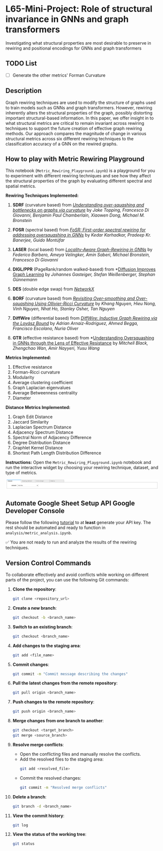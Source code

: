 # L65-Mini-Project: Role of structural invariance in GNNs and graph transformers

Investigating what structural properties are most desirable to preserve in rewiring and positional encodings for GNNs and graph transformers


## TODO List
- [ ] Generate the other metrics' Forman Curvature

## Description

Graph rewiring techniques are used to modify the structure of graphs used to train models such as GNNs and graph transformers. However, rewiring inherently alters the structural properties of the graph, possibly distorting important structural-based information. In this paper, we offer insight in to what structural metrics are critical to remain invariant across rewiring techniques to support the future creation of effective graph rewiring methods. Our approach compares the magnitude of change in various structural metrics across six different rewiring techniques to the classification accuracy of a GNN on the rewired graphs. 

## How to play with Metric Rewiring Playground

This notebook (`Metric_Rewiring_Playground.ipynb`) is a playground for you to experiment with different rewiring techniques and see how they affect the structural properties of the graph by evaluating different spectral and spatial metrics.

**Rewiring Techniques Implemented:**
1. **SDRF** (curvature based) from *[Understanding over-squashing and bottlenecks on graphs via curvature](https://arxiv.org/abs/2111.14522)* by *Jake Topping, Francesco Di Giovanni, Benjamin Paul Chamberlain, Xiaowen Dong, Michael M. Bronstein*
2. **FOSR** (spectral based) from *[FoSR: First-order spectral rewiring for addressing oversquashing in GNNs](https://arxiv.org/abs/2210.11790)* by *Kedar Karhadkar, Pradeep Kr. Banerjee, Guido Montúfar*
3. **LASER** (local based) from *[Locality-Aware Graph-Rewiring in GNNs](https://arxiv.org/abs/2310.01668)* by *Federico Barbero, Ameya Velingker, Amin Saberi, Michael Bronstein, Francesco Di Giovanni*

4. **DIGL/PPR** (PageRank/random walked-based) from *[Diffusion Improves Graph Learning](https://arxiv.org/abs/1911.05485) by *Johannes Gasteiger, Stefan Weißenberger, Stephan Günnemann*
5. **DES** (double edge swap) from *[NetworkX](https://networkx.org/documentation/stable/reference/algorithms/generated/networkx.algorithms.swap.double_edge_swap.html)*
6. **BORF** (curvature based) from *[Revisiting Over-smoothing and Over-squashing Using Ollivier-Ricci Curvature](https://arxiv.org/abs/2211.15779)* by *Khang Nguyen, Hieu Nong, Vinh Nguyen, Nhat Ho, Stanley Osher, Tan Nguyen*
7. **DiffWire** (differential based) from *[DiffWire: Inductive Graph Rewiring via the Lovász Bound](https://arxiv.org/abs/2206.07369)* by *Adrian Arnaiz-Rodriguez, Ahmed Begga, Francisco Escolano, Nuria Oliver*
8. **GTR** (effective resistance based) from *[Understanding Oversquashing in GNNs through the Lens of Effective Resistance](https://arxiv.org/abs/2302.06835) by *Mitchell Black, Zhengchao Wan, Amir Nayyeri, Yusu Wang*

**Metrics Implemented:**
1. Effective resistance
2. Forman-Ricci curvature
3. Modularity
4. Average clustering coefficient
5. Graph Laplacian eigenvalues
6. Average Betweenness centrality
7. Diameter

**Distance Metrics Implemented:**
1. Graph Edit Distance
2. Jaccard Similarity
3. Laplacian Spectrum Distance
4. Adjacency Spectrum Distance
5. Spectral Norm of Adjacency Difference
6. Degree Distribution Distance
7. Graphlet Kernel Distance
8. Shortest Path Length Distribution Difference

**Instructions:**
Open the `Metric_Rewiring_Playground.ipynb` notebook and run the interactive widget by choosing your rewiring technique, dataset, and type of metrics.

![Graph Rewiring Techniques](images/interactive_widget.png)

## Automate Google Sheet Setup API Google Developer Console

Please follow the following [tutorial](https://www.geeksforgeeks.org/how-to-automate-google-sheets-with-python/) to at **least** generate your API key. The rest should be automated and ready to function in `analysis/metric_analysis.ipynb`.

✅ You are not ready to run and analyze the results of the rewiring techniques.

## Version Control Commands

To collaborate effectively and avoid conflicts while working on different parts of the project, you can use the following Git commands:

1. **Clone the repository**:
    ```sh
    git clone <repository_url>
    ```

2. **Create a new branch**:
    ```sh
    git checkout -b <branch_name>
    ```

3. **Switch to an existing branch**:
    ```sh
    git checkout <branch_name>
    ```

4. **Add changes to the staging area**:
    ```sh
    git add <file_name>
    ```

5. **Commit changes**:
    ```sh
    git commit -m "Commit message describing the changes"
    ```

6. **Pull the latest changes from the remote repository**:
    ```sh
    git pull origin <branch_name>
    ```

7. **Push changes to the remote repository**:
    ```sh
    git push origin <branch_name>
    ```

8. **Merge changes from one branch to another**:
    ```sh
    git checkout <target_branch>
    git merge <source_branch>
    ```

9. **Resolve merge conflicts**:
    - Open the conflicting files and manually resolve the conflicts.
    - Add the resolved files to the staging area:
      ```sh
      git add <resolved_file>
      ```
    - Commit the resolved changes:
      ```sh
      git commit -m "Resolved merge conflicts"
      ```

10. **Delete a branch**:
     ```sh
     git branch -d <branch_name>
     ```

11. **View the commit history**:
     ```sh
     git log
     ```
12. **View the status of the working tree**:
     ```sh
     git status
     ```
